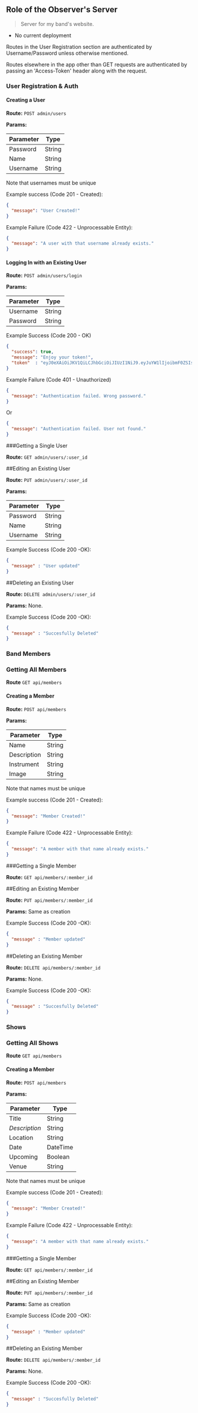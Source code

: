 ## Role of the Observer's Server

> Server for my band's website.

* No current deployment

Routes in the User Registration section are authenticated
by Username/Password unless otherwise mentioned.

Routes elsewhere in the app other than GET requests are authenticated by passing
an 'Access-Token' header along with the request.

### User Registration & Auth

#### Creating a User

**Route:** `POST admin/users`

**Params:**

| Parameter |  Type  |
| --------- |  ----  |
|  Password | String |
|  Name     | String |
|  Username | String |

Note that usernames must be unique

Example success (Code 201 - Created):

```json
{
  "message": "User Created!"
}
```
Example Failure (Code 422 - Unprocessable Entity):

```json
{
  "message": "A user with that username already exists."
}
```

#### Logging In with an Existing User

**Route:** `POST admin/users/login`

**Params:**

| Parameter | Type   |
| --------- | ------ |
| Username  | String |
| Password  | String |

Example Success (Code 200 - OK)

```json
{
  "success": true,
  "message": "Enjoy your token!",
  "token"  : "eyJ0eXAiOiJKV1QiLCJhbGciOiJIUzI1NiJ9.eyJuYW1lIjoibmF0ZSIsInVzZXJuYW1lIjoibmF0ZSIsImlhdCI6MTQ0NDg1MTcxNSwiZXhwIjoxNDQ0OTM4MTE1fQ.9kOJEZb_f7HZ8RgmqbPwhDXALx2TDR1fH5lzPtlGzcA"
}
```

Example Failure (Code 401 - Unauthorized)

```json
{
  "message": "Authentication failed. Wrong password."
}
```
Or

```json
{
  "message": "Authentication failed. User not found."
}
```
###Getting a Single User

**Route:** `GET admin/users/:user_id`

##Editing an Existing User

**Route:** `PUT admin/users/:user_id`

**Params:**

| Parameter |  Type  |
| --------- |  ----  |
|  Password | String |
|  Name     | String |
|  Username | String |

Example Success (Code 200 -OK):

```json
{
  "message" : "User updated"
}
```

##Deleting an Existing User

**Route:** `DELETE admin/users/:user_id`

**Params:** None.

Example Success (Code 200 -OK):

```json
{
  "message" : "Succesfully Deleted"
}
```


### Band Members

### Getting All Members

**Route** `GET api/members`

#### Creating a Member

**Route:** `POST api/members`

**Params:**

| Parameter    |  Type  |
| ---------    |  ----  |
|  Name        | String |
|  Description | String |
|  Instrument  | String |
|  Image       | String |


Note that names must be unique

Example success (Code 201 - Created):

```json
{
  "message": "Member Created!"
}
```
Example Failure (Code 422 - Unprocessable Entity):

```json
{
  "message": "A member with that name already exists."
}
```
###Getting a Single Member

**Route:** `GET api/members/:member_id`

##Editing an Existing Member

**Route:** `PUT api/members/:member_id`

**Params:** Same as creation

Example Success (Code 200 -OK):

```json
{
  "message" : "Member updated"
}
```

##Deleting an Existing Member

**Route:** `DELETE api/members/:member_id`

**Params:** None.

Example Success (Code 200 -OK):

```json
{
  "message" : "Succesfully Deleted"
}
```

### Shows

### Getting All Shows

**Route** `GET api/members`

#### Creating a Member

**Route:** `POST api/members`

**Params:**

| Parameter      |  Type    |
| ---------      |  ----    |
|  Title         | String   |
|  *Description* | String   |
|  Location      | String   |
|  Date          | DateTime |
|  Upcoming      | Boolean  |
|  Venue         | String   |


Note that names must be unique

Example success (Code 201 - Created):

```json
{
  "message": "Member Created!"
}
```
Example Failure (Code 422 - Unprocessable Entity):

```json
{
  "message": "A member with that name already exists."
}
```
###Getting a Single Member

**Route:** `GET api/members/:member_id`

##Editing an Existing Member

**Route:** `PUT api/members/:member_id`

**Params:** Same as creation

Example Success (Code 200 -OK):

```json
{
  "message" : "Member updated"
}
```

##Deleting an Existing Member

**Route:** `DELETE api/members/:member_id`

**Params:** None.

Example Success (Code 200 -OK):

```json
{
  "message" : "Succesfully Deleted"
}
```
